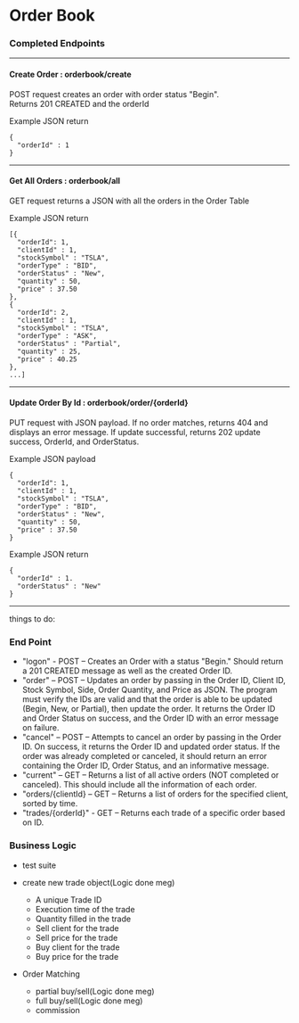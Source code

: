 # Order Book

### Completed Endpoints

---

#### Create Order : orderbook/create  
POST request creates an order with order status "Begin".  
Returns 201 CREATED and the orderId  

Example JSON return  
```
{
  "orderId" : 1
}
```

---

#### Get All Orders : orderbook/all  
GET request returns a JSON with all the orders in the Order Table  

Example JSON return  
```
[{  
  "orderId": 1,  
  "clientId" : 1,   
  "stockSymbol" : "TSLA",  
  "orderType" : "BID",  
  "orderStatus" : "New",
  "quantity" : 50,
  "price" : 37.50
},
{
  "orderId": 2,  
  "clientId" : 1,   
  "stockSymbol" : "TSLA",  
  "orderType" : "ASK",  
  "orderStatus" : "Partial",
  "quantity" : 25,
  "price" : 40.25
},
...]
```

---

#### Update Order By Id : orderbook/order/{orderId}
PUT request with JSON payload.
If no order matches, returns 404 and displays an error message.
If update successful, returns 202 update success, OrderId, and OrderStatus.

Example JSON payload  
```
{  
  "orderId": 1,  
  "clientId" : 1,   
  "stockSymbol" : "TSLA",  
  "orderType" : "BID",  
  "orderStatus" : "New",
  "quantity" : 50,
  "price" : 37.50
}
```

Example JSON return  
```
{
  "orderId" : 1.
  "orderStatus" : "New"
}
```

---


things to do:

### End Point
- "logon" - POST – Creates an Order with a status "Begin." Should return a 201 CREATED message as well as the created Order ID.
- "order" – POST – Updates an order by passing in the Order ID, Client ID, Stock Symbol, Side, Order Quantity, and Price as JSON. The program must verify the IDs are valid and that the order is able to be updated (Begin, New, or Partial), then update the order. It returns the Order ID and Order Status on success, and the Order ID with an error message on failure.
- "cancel" – POST – Attempts to cancel an order by passing in the Order ID. On success, it returns the Order ID and updated order status. If the order was already completed or canceled, it should return an error containing the Order ID, Order Status, and an informative message.
- "current" – GET – Returns a list of all active orders (NOT completed or canceled). This should include all the information of each order.
- "orders/{clientId} – GET – Returns a list of orders for the specified client, sorted by time.
- "trades/{orderId}" - GET – Returns each trade of a specific order based on ID.

### Business Logic
- test suite
- create new trade object(Logic done meg)
    - A unique Trade ID
    -  Execution time of the trade
     - Quantity filled in the trade 
    - Sell client for the trade
     - Sell price for the trade
     - Buy client for the trade
     - Buy price for the trade

- Order Matching
    - partial buy/sell(Logic done meg)
    - full buy/sell(Logic done meg)
    - commission
